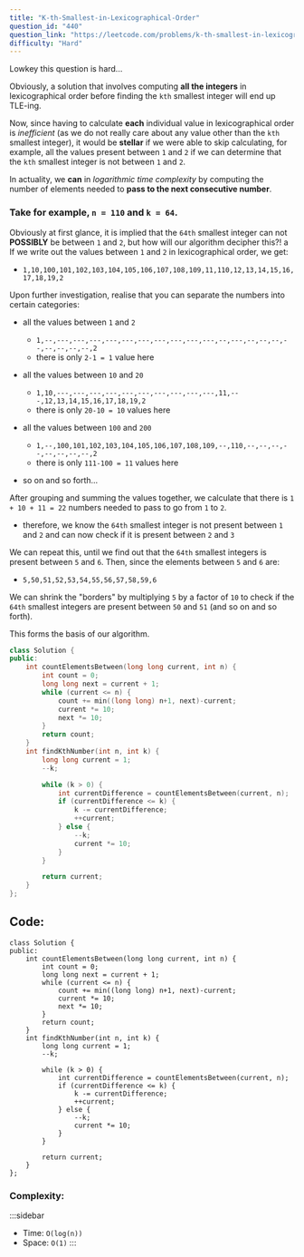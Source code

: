 ```yaml
---
title: "K-th-Smallest-in-Lexicographical-Order"
question_id: "440"
question_link: "https://leetcode.com/problems/k-th-smallest-in-lexicographical-order/"
difficulty: "Hard"
---
```


Lowkey this question is hard...

Obviously, a solution that involves computing **all the integers** in lexicographical order
before finding the `kth` smallest integer will end up TLE-ing.

Now, since having to calculate **each** individual value in lexicographical order is *inefficient*
(as we do not really care about any value other than the `kth` smallest integer),
it would be **stellar** if we were able to skip calculating, for example,
all the values present between `1` and `2` if we can determine that the `kth` smallest integer is not between `1` and `2`.

In actuality, we **can** in *logarithmic time complexity* by computing the number of elements needed to 
**pass to the next consecutive number**.

### Take for example, `n = 110` and `k = 64`.

Obviously at first glance, it is implied that the `64th` smallest integer can not **POSSIBLY** be between `1` and `2`,
but how will our algorithm decipher this?!
a
If we write out the values between `1` and `2` in lexicographical order, we get:

- `1,10,100,101,102,103,104,105,106,107,108,109,11,110,12,13,14,15,16,17,18,19,2`

Upon further investigation, realise that you can separate the numbers into certain categories:

- all the values between `1` and `2`

    - `1,--,---,---,---,---,---,---,---,---,---,---,--,---,--,--,--,--,--,--,--,--,2`
    - there is only `2-1 = 1` value here

- all the values between `10` and `20`

    - `1,10,---,---,---,---,---,---,---,---,---,---,11,---,12,13,14,15,16,17,18,19,2`
    - there is only `20-10 = 10` values here

- all the values between `100` and `200`

    - `1,--,100,101,102,103,104,105,106,107,108,109,--,110,--,--,--,--,--,--,--,--,2`
    - there is only `111-100 = 11` values here

- so on and so forth...

After grouping and summing the values together,
we calculate that there is `1 + 10 + 11 = 22` numbers needed to pass to go from `1` to `2`.

- therefore, we know the `64th` smallest integer is not present between `1` and `2` and can now check if it is present between `2` and `3`

We can repeat this, until we find out that the `64th` smallest integers is present between `5` and `6`.
Then, since the elements between `5` and `6` are:

- `5,50,51,52,53,54,55,56,57,58,59,6`

We can shrink the "borders" by multiplying `5` by a factor of `10` to check if the `64th` smallest integers
are present between `50` and `51` (and so on and so forth).

This forms the basis of our algorithm.

```cpp
class Solution {
public:
    int countElementsBetween(long long current, int n) {
        int count = 0;
        long long next = current + 1;
        while (current <= n) {
            count += min((long long) n+1, next)-current;
            current *= 10;
            next *= 10;
        }
        return count;
    }
    int findKthNumber(int n, int k) {
        long long current = 1;
        --k;

        while (k > 0) {
            int currentDifference = countElementsBetween(current, n);
            if (currentDifference <= k) {
                k -= currentDifference;
                ++current;
            } else {
                --k;
                current *= 10;
            }
        }

        return current;
    }
};
```

## Code<span>:</span>

```{.cpp}
class Solution {
public:
    int countElementsBetween(long long current, int n) {
        int count = 0;
        long long next = current + 1;
        while (current <= n) {
            count += min((long long) n+1, next)-current;
            current *= 10;
            next *= 10;
        }
        return count;
    }
    int findKthNumber(int n, int k) {
        long long current = 1;
        --k;

        while (k > 0) {
            int currentDifference = countElementsBetween(current, n);
            if (currentDifference <= k) {
                k -= currentDifference;
                ++current;
            } else {
                --k;
                current *= 10;
            }
        }

        return current;
    }
};
```

### Complexity<span>:</span>

:::sidebar
- Time: `O(log(n))`
- Space: `O(1)`
:::
